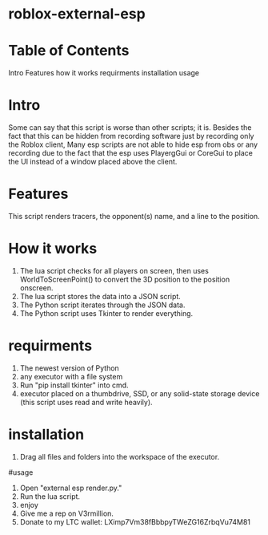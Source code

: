 # roblox-external-esp

# Table of Contents
Intro
Features
how it works
requirments
installation
usage

# Intro
Some can say that this script is worse than other scripts; it is. Besides the fact that this can be hidden from recording software just by recording only the Roblox client, Many esp scripts are not able to hide esp from obs or any recording due to the fact that the esp uses PlayergGui or CoreGui to place the UI instead of a window placed above the client.

# Features
This script renders tracers, the opponent(s) name, and a line to the position.

# How it works
1. The lua script checks for all players on screen, then uses WorldToScreenPoint() to convert the 3D position to the position onscreen.
2. The lua script stores the data into a JSON script.
3. The Python script iterates through the JSON data.
4. The Python script uses Tkinter to render everything.

# requirments
1. The newest version of Python
2. any executor with a file system
3. Run "pip install tkinter" into cmd.
4. executor placed on a thumbdrive, SSD, or any solid-state storage device (this script uses read and write heavily).

# installation
1. Drag all files and folders into the workspace of the executor.

#usage
1. Open "external esp render.py."
2. Run the lua script.
3. enjoy
4. Give me a rep on V3rmillion.
5. Donate to my LTC wallet: LXimp7Vm38fBbbpyTWeZG16ZrbqVu74M81

